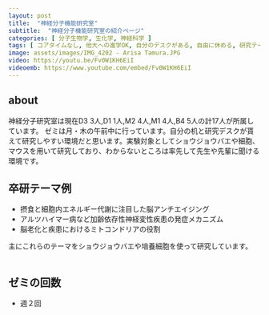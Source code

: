 ```yaml
---
layout: post
title:  "神経分子機能研究室"
subtitle:  "神経分子機能研究室の紹介ページ"
categories: [ 分子生物学, 生化学, 神経科学 ]
tags: [ コアタイムなし, 他大への進学OK, 自分のデスクがある, 自由に休める, 研究テーマが与えられる, ゼミ英語, イベントあり ]
image: assets/images/IMG_4202 - Arisa Tamura.JPG
video: https://youtu.be/Fv0W1KH6EiI
videoemb: https://www.youtube.com/embed/Fv0W1KH6EiI
---
```


## about
神経分子研究室は現在D3 3人,D1 1人,M2 4人,M1 4人,B4 5人の計17人が所属しています。
ゼミは月・木の午前中に行っています。自分の机と研究デスクが貰えて研究しやすい環境だと思います。実験対象としてショウジョウバエや細胞、マウスを用いて研究しており、わからないところは率先して先生や先輩に聞ける環境です。

## 卒研テーマ例
- 摂食と細胞内エネルギー代謝に注目した脳アンチエイジング
- アルツハイマー病など加齢依存性神経変性疾患の発症メカニズム
- 脳老化と疾患におけるミトコンドリアの役割

主にこれらのテーマをショウジョウバエや培養細胞を使って研究しています。
<br /><br />
   
## ゼミの回数
- 週２回
<br /><br />
